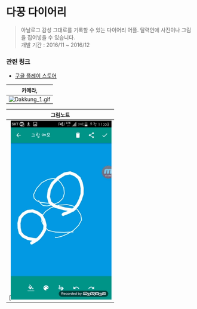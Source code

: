 # 다꿍 다이어리 

> 아날로그 감성 그대로를 기록할 수 있는 다이어리 어플. 달력안에 사진이나 그림을 집어넣을 수 있습니다.<br/>
> 개발 기간 : 2016/11 ~ 2016/12

### 관련 링크
 - [구글 플레이 스토어](https://play.google.com/store/apps/details?id=com.untie.daywal&hl=ko)
 

| 카메라, | 
| --- | 
| ![Dakkung_1.gif](dakkung_1.gif)  | 

| 그림노트 |
| --- |
[![Dakkung_2.gif](dakkung_2.gif) |

